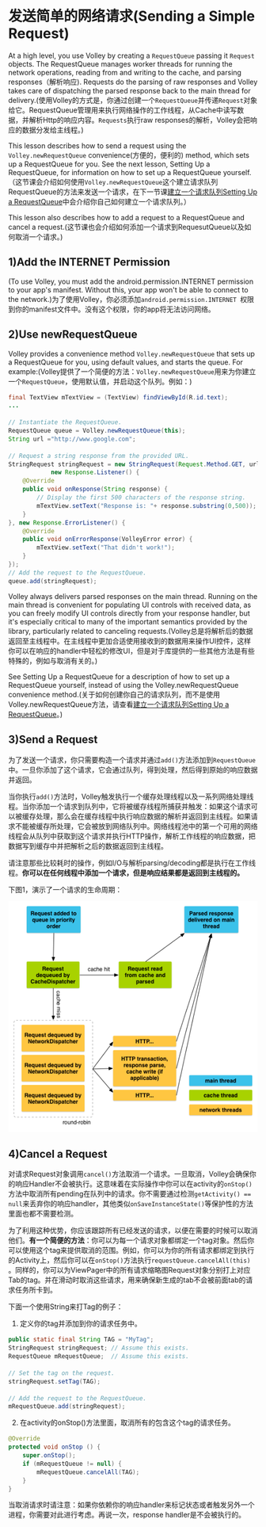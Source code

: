 # 发送简单的网络请求(Sending a Simple Request)

At a high level, you use Volley by creating a `RequestQueue` passing it `Request` objects. The RequestQueue manages worker threads for running the network operations, reading from and writing to the cache, and parsing responses（解析响应). Requests do the parsing of raw responses and Volley takes care of dispatching the parsed response back to the main thread for delivery.(使用Volley的方式是，你通过创建一个`RequestQueue`并传递`Request`对象给它。RequestQueue管理用来执行网络操作的工作线程，从Cache中读写数据，并解析Http的响应内容。`Requests`执行raw responses的解析，Volley会把响应的数据分发给主线程。)

This lesson describes how to send a request using the `Volley.newRequestQueue` convenience(方便的，便利的) method, which sets up a RequestQueue for you. See the next lesson, Setting Up a RequestQueue, for information on how to set up a RequestQueue yourself.（这节课会介绍如何使用`Volley.newRequestQueue`这个建立请求队列RequestQueue的方法来发送一个请求，在下一节课[建立一个请求队列Setting Up a RequestQueue](request-queue.md)中会介绍你自己如何建立一个请求队列。）

This lesson also describes how to add a request to a RequestQueue and cancel a request.(这节课也会介绍如何添加一个请求到RequesutQueue以及如何取消一个请求。)

## 1)Add the INTERNET Permission

(To use Volley, you must add the android.permission.INTERNET permission to your app's manifest. Without this, your app won't be able to connect to the network.)为了使用Volley，你必须添加`android.permission.INTERNET `权限到你的manifest文件中。没有这个权限，你的app将无法访问网络。

## 2)Use newRequestQueue

Volley provides a convenience method `Volley.newRequestQueue` that sets up a RequestQueue for you, using default values, and starts the queue. For example:(Volley提供了一个简便的方法：`Volley.newRequestQueue`用来为你建立一个`RequestQueue`，使用默认值，并启动这个队列。例如：)

```java
final TextView mTextView = (TextView) findViewById(R.id.text);
...

// Instantiate the RequestQueue.
RequestQueue queue = Volley.newRequestQueue(this);
String url ="http://www.google.com";

// Request a string response from the provided URL.
StringRequest stringRequest = new StringRequest(Request.Method.GET, url,
            new Response.Listener() {
    @Override
    public void onResponse(String response) {
        // Display the first 500 characters of the response string.
        mTextView.setText("Response is: "+ response.substring(0,500));
    }
}, new Response.ErrorListener() {
    @Override
    public void onErrorResponse(VolleyError error) {
        mTextView.setText("That didn't work!");
    }
});
// Add the request to the RequestQueue.
queue.add(stringRequest);
```

Volley always delivers parsed responses on the main thread. Running on the main thread is convenient for populating UI controls with received data, as you can freely modify UI controls directly from your response handler, but it's especially critical to many of the important semantics provided by the library, particularly related to canceling requests.(Volley总是将解析后的数据返回至主线程中。在主线程中更加合适使用接收到的数据用来操作UI控件，这样你可以在响应的handler中轻松的修改UI，但是对于库提供的一些其他方法是有些特殊的，例如与取消有关的。)

See Setting Up a RequestQueue for a description of how to set up a RequestQueue yourself, instead of using the Volley.newRequestQueue convenience method.(关于如何创建你自己的请求队列，而不是使用Volley.newRequestQueue方法，请查看[建立一个请求队列Setting Up a RequestQueue](request-queue.md)。)

## 3)Send a Request

为了发送一个请求，你只需要构造一个请求并通过`add()`方法添加到`RequestQueue`中。一旦你添加了这个请求，它会通过队列，得到处理，然后得到原始的响应数据并返回。

当你执行`add()`方法时，Volley触发执行一个缓存处理线程以及一系列网络处理线程。当你添加一个请求到队列中，它将被缓存线程所捕获并触发：如果这个请求可以被缓存处理，那么会在缓存线程中执行响应数据的解析并返回到主线程。如果请求不能被缓存所处理，它会被放到网络队列中。网络线程池中的第一个可用的网络线程会从队列中获取到这个请求并执行HTTP操作，解析工作线程的响应数据，把数据写到缓存中并把解析之后的数据返回到主线程。

请注意那些比较耗时的操作，例如I/O与解析parsing/decoding都是执行在工作线程。**你可以在任何线程中添加一个请求，但是响应结果都是返回到主线程的。**

下图1，演示了一个请求的生命周期：

![volley-request](volley-request.png)

## 4)Cancel a Request

对请求Request对象调用`cancel()`方法取消一个请求。一旦取消，Volley会确保你的响应Handler不会被执行。这意味着在实际操作中你可以在activity的`onStop()`方法中取消所有pending在队列中的请求。你不需要通过检测`getActivity() == null`来丢弃你的响应handler，其他类似`onSaveInstanceState()`等保护性的方法里面也都不需要检测。

为了利用这种优势，你应该跟踪所有已经发送的请求，以便在需要的时候可以取消他们。**有一个简便的方法**：你可以为每一个请求对象都绑定一个tag对象。然后你可以使用这个tag来提供取消的范围。例如，你可以为你的所有请求都绑定到执行的Activity上，然后你可以在`onStop()`方法执行`requestQueue.cancelAll(this)` 。同样的，你可以为ViewPager中的所有请求缩略图Request对象分别打上对应Tab的tag。并在滑动时取消这些请求，用来确保新生成的tab不会被前面tab的请求任务所卡到。

下面一个使用String来打Tag的例子：

1. 定义你的tag并添加到你的请求任务中。

```java
public static final String TAG = "MyTag";
StringRequest stringRequest; // Assume this exists.
RequestQueue mRequestQueue;  // Assume this exists.

// Set the tag on the request.
stringRequest.setTag(TAG);

// Add the request to the RequestQueue.
mRequestQueue.add(stringRequest);
```

2. 在activity的onStop()方法里面，取消所有的包含这个tag的请求任务。

```java
@Override
protected void onStop () {
    super.onStop();
    if (mRequestQueue != null) {
        mRequestQueue.cancelAll(TAG);
    }
}
```

当取消请求时请注意：如果你依赖你的响应handler来标记状态或者触发另外一个进程，你需要对此进行考虑。再说一次，response handler是不会被执行的。


